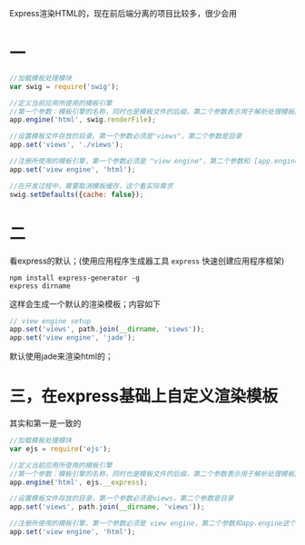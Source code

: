 Express渲染HTML的，现在前后端分离的项目比较多，很少会用

# 一
```javascript
//加载模板处理模块
var swig = require('swig');

//定义当前应用所使用的模板引擎
//第一个参数：模板引擎的名称，同时也是模板文件的后缀，第二个参数表示用于解析处理模板内容的方法
app.engine('html', swig.renderFile);

//设置模板文件存放的目录，第一个参数必须是"views"，第二个参数是目录
app.set('views', './views');

//注册所使用的模板引擎，第一个参数必须是 "view engine"，第二个参数和 [app.engine]这个方法中定义的模板引擎的名称（第一个参数）是一致的
app.set('view engine', 'html');

//在开发过程中，需要取消模板缓存，这个看实际需求
swig.setDefaults({cache: false});

```

# 二

看express的默认；(使用应用程序生成器工具 `express` 快速创建应用程序框架)

```
npm install express-generator -g
express dirname
```

这样会生成一个默认的渲染模板；内容如下

```javascript
// view engine setup
app.set('views', path.join(__dirname, 'views'));
app.set('view engine', 'jade');
```
默认使用jade来渲染html的；

# 三，在express基础上自定义渲染模板

其实和第一是一致的

```javascript
//加载模板处理模块
var ejs = require('ejs');

//定义当前应用所使用的模板引擎
//第一个参数：模板引擎的名称，同时也是模板文件的后缀，第二个参数表示用于解析处理模板内容的方法
app.engine('html', ejs.__express);

//设置模板文件存放的目录，第一个参数必须是views，第二个参数是目录
app.set('views', path.join(__dirname, 'views'));

//注册所使用的模板引擎，第一个参数必须是 view engine，第二个参数和app.engine这个方法中定义的模板引擎的名称（第一个参数）是一致的
app.set('view engine', 'html');
```
